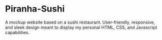 # Piranha-Sushi
A mockup website based on a sushi restaurant. User-friendly, responsive, and sleek design meant to display my personal HTML, CSS, and Javascript capabilities. 
